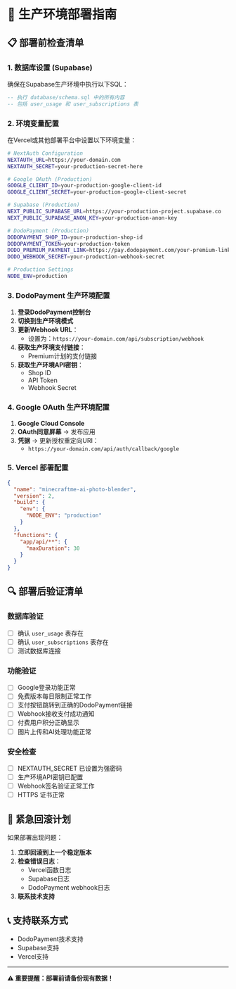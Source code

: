 # 🚀 生产环境部署指南

## 📋 部署前检查清单

### 1. 数据库设置 (Supabase)
确保在Supabase生产环境中执行以下SQL：

```sql
-- 执行 database/schema.sql 中的所有内容
-- 包括 user_usage 和 user_subscriptions 表
```

### 2. 环境变量配置

在Vercel或其他部署平台中设置以下环境变量：

```bash
# NextAuth Configuration
NEXTAUTH_URL=https://your-domain.com
NEXTAUTH_SECRET=your-production-secret-here

# Google OAuth (Production)
GOOGLE_CLIENT_ID=your-production-google-client-id
GOOGLE_CLIENT_SECRET=your-production-google-client-secret

# Supabase (Production)
NEXT_PUBLIC_SUPABASE_URL=https://your-production-project.supabase.co
NEXT_PUBLIC_SUPABASE_ANON_KEY=your-production-anon-key

# DodoPayment (Production)
DODOPAYMENT_SHOP_ID=your-production-shop-id
DODOPAYMENT_TOKEN=your-production-token
DODO_PREMIUM_PAYMENT_LINK=https://pay.dodopayment.com/your-premium-link
DODO_WEBHOOK_SECRET=your-production-webhook-secret

# Production Settings
NODE_ENV=production
```

### 3. DodoPayment 生产环境配置

1. **登录DodoPayment控制台**
2. **切换到生产环境模式**
3. **更新Webhook URL**：
   - 设置为：`https://your-domain.com/api/subscription/webhook`
4. **获取生产环境支付链接**：
   - Premium计划的支付链接
5. **获取生产环境API密钥**：
   - Shop ID
   - API Token
   - Webhook Secret

### 4. Google OAuth 生产环境配置

1. **Google Cloud Console**
2. **OAuth同意屏幕** → 发布应用
3. **凭据** → 更新授权重定向URI：
   - `https://your-domain.com/api/auth/callback/google`

### 5. Vercel 部署配置

```json
{
  "name": "minecraftme-ai-photo-blender",
  "version": 2,
  "build": {
    "env": {
      "NODE_ENV": "production"
    }
  },
  "functions": {
    "app/api/**": {
      "maxDuration": 30
    }
  }
}
```

## 🔍 部署后验证清单

### 数据库验证
- [ ] 确认 `user_usage` 表存在
- [ ] 确认 `user_subscriptions` 表存在
- [ ] 测试数据库连接

### 功能验证
- [ ] Google登录功能正常
- [ ] 免费版本每日限制正常工作
- [ ] 支付按钮跳转到正确的DodoPayment链接
- [ ] Webhook接收支付成功通知
- [ ] 付费用户积分正确显示
- [ ] 图片上传和AI处理功能正常

### 安全检查
- [ ] NEXTAUTH_SECRET 已设置为强密码
- [ ] 生产环境API密钥已配置
- [ ] Webhook签名验证正常工作
- [ ] HTTPS 证书正常

## 🚨 紧急回滚计划

如果部署出现问题：

1. **立即回滚到上一个稳定版本**
2. **检查错误日志**：
   - Vercel函数日志
   - Supabase日志
   - DodoPayment webhook日志
3. **联系技术支持**

## 📞 支持联系方式

- DodoPayment技术支持
- Supabase支持
- Vercel支持

---

**⚠️ 重要提醒：部署前请备份现有数据！** 